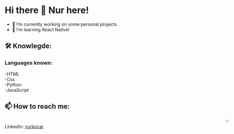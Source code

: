 # Hi there 👋 Nur here!
- 🔭 I’m currently working on some personal projects
- 🌱 I’m learning React Native!

## 🛠 Knowlegde:<br>
### Languages known:<br>
  -HTML<br>
  -Css<br>
  -Python<br>
  -JavaScript<br>
  
 ## 📫 How to reach me: <br>
<span style="margin-left:50em;" >✨ LinkedIn:</span> <a href='https://www.linkedin.com/in/nur-kocar/'>nurkocar</a>

<!--
**nurkocar/nurkocar** is a ✨ _special_ ✨ repository because its `README.md` (this file) appears on your GitHub profile.

Here are some ideas to get you started:

- 🔭 I’m currently working on some personal projects
- 🌱 I’m currently learning JavaScript
- 👯 I’m looking to collaborate on ...
- 🤔 I’m looking for help with ...
- 💬 Ask me about ...
- 📫 How to reach me: ...
- 😄 Pronouns: ...
- ⚡ Fun fact: ...
-->
